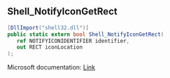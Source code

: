 ## Shell_NotifyIconGetRect

```csharp
[DllImport("shell32.dll")]
public static extern bool Shell_NotifyIconGetRect(
   ref NOTIFYICONIDENTIFIER identifier,
   out RECT iconLocation
);
```

Microsoft documentation: [Link](https://docs.microsoft.com/en-us/windows/win32/api/shellapi/nf-shellapi-shell_notifyicongetrect)
